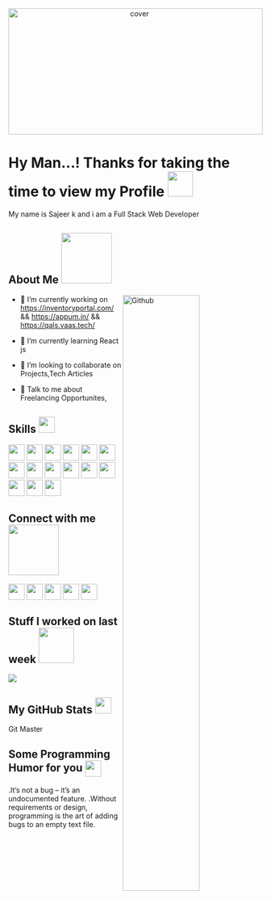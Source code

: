
<html lang="en">
<head>
  <meta charset="utf-8">
  <meta name="viewport" content="width=device-width, initial-scale=1">
  <link rel="stylesheet" href="https://maxcdn.bootstrapcdn.com/bootstrap/4.5.2/css/bootstrap.min.css">
  <script src="https://ajax.googleapis.com/ajax/libs/jquery/3.5.1/jquery.min.js"></script>
  <script src="https://cdnjs.cloudflare.com/ajax/libs/popper.js/1.16.0/umd/popper.min.js"></script>
  <script src="https://maxcdn.bootstrapcdn.com/bootstrap/4.5.2/js/bootstrap.min.js"></script>
  <meta name="viewport" content="width=device-width, initial-scale=1">
</head>
<body>
 
<title>Hy Man Welcome To Sajeer World Of Web</title>

<html>
<head>
  <title>Bootstrap Example</title>
  <meta name="viewport" content="width=device-width, initial-scale=1">
  <link rel="stylesheet" href="https://maxcdn.bootstrapcdn.com/bootstrap/4.5.2/css/bootstrap.min.css">
  <script src="https://ajax.googleapis.com/ajax/libs/jquery/3.5.1/jquery.min.js"></script>
  <script src="https://cdnjs.cloudflare.com/ajax/libs/popper.js/1.16.0/umd/popper.min.js"></script>
  <script src="https://maxcdn.bootstrapcdn.com/bootstrap/4.5.2/js/bootstrap.min.js"></script>
</head>
<body>
  
<div class="container p-3 my-3 bg-dark text-white">

 
<div align="center">
<img width="100%" height = "250px" src="https://cdn.pixabay.com/photo/2018/01/14/23/12/nature-3082832_1280.jpg" alt="cover" />
</div>

<h1> Hy Man...! Thanks for taking the time to view my Profile <img src = "https://raw.githubusercontent.com/MartinHeinz/MartinHeinz/master/wave.gif" width = 50px> </h1>
<p align='center'>


</p>
<div size='20px'> My name is Sajeer k and i am a Full Stack Web Developer</div>

                                
                               
 
  <div class="spinner-grow text-primary"></div>
  <div class="spinner-border text-muted"></div>
  <div class="spinner-grow text-success"></div>
  <div class="spinner-border text-primary"></div>
  <div class="spinner-grow text-info"></div>
  <div class="spinner-border text-success"></div>
  <div class="spinner-grow text-warning"></div>
<div class="spinner-border text-info"></div>
  <div class="spinner-grow text-danger"></div>
  <div class="spinner-border text-warning"></div>
  <div class="spinner-grow text-secondary"></div>
  <div class="spinner-border text-danger"></div>
  <div class="spinner-grow text-light"></div>
<div class="spinner-border text-secondary"></div>
   <div class="spinner-grow text-muted"></div>
<div class="spinner-border text-dark"></div>
  <div class="spinner-grow text-primary"></div>
<div class="spinner-border text-light"></div>
  <div class="spinner-grow text-success"></div>
  
<!--   <div class="spinner-grow text-info"></div>
  
  <div class="spinner-grow text-warning"></div>
  
  <div class="spinner-grow text-danger"></div>
  
  <div class="spinner-grow text-secondary"></div>
  
  <div class="spinner-grow text-light"></div>
  
   <div class="spinner-grow text-muted"></div>
   -->
  
  
  
  





  
  
<h2> About Me <img src = "https://media0.giphy.com/media/KDDpcKigbfFpnejZs6/giphy.gif?cid=ecf05e47oy6f4zjs8g1qoiystc56cu7r9tb8a1fe76e05oty&rid=giphy.gif" width = 100px></h2>
  </div>
<img width="55%" align="right" alt="Github" src="https://raw.githubusercontent.com/onimur/.github/master/.resources/git-header.svg" />


  
- 🔭 I’m currently working on  https://inventoryportal.com/ && https://appum.in/ && https://qals.vaas.tech/

- 🌱 I’m currently learning React js 

- 👯 I’m looking to collaborate on Projects,Tech Articles 

- 💬 Talk to me about Freelancing Opportunites,  

<h2> Skills <img src = "https://media2.giphy.com/media/QssGEmpkyEOhBCb7e1/giphy.gif?cid=ecf05e47a0n3gi1bfqntqmob8g9aid1oyj2wr3ds3mg700bl&rid=giphy.gif" width = 32px> </h2>
<img width ='32px' src ='https://raw.githubusercontent.com/rahulbanerjee26/githubAboutMeGenerator/main/icons/reactjs.svg'> 
 <img width ='32px' src ='https://raw.githubusercontent.com/rahulbanerjee26/githubAboutMeGenerator/main/icons/javascript.svg'> 
 <img width ='32px' src ='https://raw.githubusercontent.com/rahulbanerjee26/githubAboutMeGenerator/main/icons/c.svg'> 
 <img width ='32px' src ='https://raw.githubusercontent.com/rahulbanerjee26/githubAboutMeGenerator/main/icons/php.svg'> 
<img width ='32px' src ='https://raw.githubusercontent.com/rahulbanerjee26/githubAboutMeGenerator/main/icons/laravel.svg'> 
 <img width ='32px' src ='https://raw.githubusercontent.com/rahulbanerjee26/githubAboutMeGenerator/main/icons/angularjs.svg'> 
 <img width ='32px' src ='https://raw.githubusercontent.com/rahulbanerjee26/githubAboutMeGenerator/main/icons/github.svg'> 
 <img width ='32px' src ='https://raw.githubusercontent.com/rahulbanerjee26/githubAboutMeGenerator/main/icons/mysql.svg'> 
<img width ='32px' src ='https://raw.githubusercontent.com/rahulbanerjee26/githubAboutMeGenerator/main/icons/typescript.svg'> 
<img width ='32px' src ='https://raw.githubusercontent.com/rahulbanerjee26/githubAboutMeGenerator/main/icons/bootstrap.svg'> 
 <img width ='32px' src ='https://raw.githubusercontent.com/rahulbanerjee26/githubAboutMeGenerator/main/icons/css.svg'> 
 <img width ='32px' src ='https://raw.githubusercontent.com/rahulbanerjee26/githubAboutMeGenerator/main/icons/html.svg'> 
 <img width ='32px' src ='https://raw.githubusercontent.com/rahulbanerjee26/githubAboutMeGenerator/main/icons/illustrator.svg'> 
 <img width ='32px' src ='https://raw.githubusercontent.com/rahulbanerjee26/githubAboutMeGenerator/main/icons/photoshop.svg'> 
 <img width ='32px' src ='https://raw.githubusercontent.com/rahulbanerjee26/githubAboutMeGenerator/main/icons/figma.svg'> 


<h2> Connect with me <img src='https://raw.githubusercontent.com/ShahriarShafin/ShahriarShafin/main/Assets/handshake.gif' width="100px"> </h2>
<a href = 'https://www.linkedin.com/in/sajeer-k-00731110b/'> <img width = '32px' align= 'center' src="https://raw.githubusercontent.com/rahulbanerjee26/githubAboutMeGenerator/main/icons/linked-in-alt.svg"/></a> 
<a href = 'https://github.com/SajeerFullstackDev/'> <img width = '32px' align= 'center' src="https://raw.githubusercontent.com/rahulbanerjee26/githubAboutMeGenerator/main/icons/github.svg"/></a> 
<a href = 'https://www.instagram.com/sajeer.k__/'> <img width = '32px' align= 'center' src="https://raw.githubusercontent.com/rahulbanerjee26/githubAboutMeGenerator/main/icons/instagram.svg"/></a> 
  <a href = 'https://www.facebook.com/iamsajr/'> <img width = '32px' align= 'center' src="https://raw.githubusercontent.com/rahulbanerjee26/githubAboutMeGenerator/main/icons/facebook.svg"/></a> 
<a href = 'https://twitter.com/sajeer_k_'> <img width = '32px' align= 'center' src="https://raw.githubusercontent.com/rahulbanerjee26/githubAboutMeGenerator/main/icons/twitter.svg"/></a> 



<h2> Stuff I worked on last week  <img src = "https://media1.giphy.com/media/JZ40cnfnN11KycrvMF/giphy.gif?cid=ecf05e47a0n3gi1bfqntqmob8g9aid1oyj2wr3ds3mg700bl&rid=giphy.gif" width = 70px> </h2>
<a href="https://github.com/anuraghazra/github-readme-stats">
<img align="center" src="https://github-readme-stats.vercel.app/api/wakatime?username=@rahulbanerjee26&compact=True"/>
</a>
<br>


<h2> My GitHub Stats <img src='https://media1.giphy.com/media/du3J3cXyzhj75IOgvA/giphy.gif?cid=ecf05e47x2g034i9pzwtzzsd3xgg2w9nr94t4tflbbgo3008&rid=giphy.gif' width='32px'> </h2>

Git Master

<h2> Some Programming Humor for you <img align ='center' src='https://media2.giphy.com/media/UQDSBzfyiBKvgFcSTw/giphy.gif?cid=ecf05e47p3cd513axbek3f56ti3jzizq8hincw20jauyyfyw&rid=giphy.gif' width = '32px'></h2>

.It’s not a bug – it’s an undocumented feature.
.Without requirements or design, programming is the art of adding bugs to an empty text file.
<br>
    
<div class="container p-3 my-3 bg-dark text-white">
  </div>
